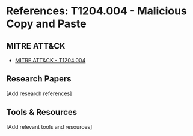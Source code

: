 # References: T1204.004 - Malicious Copy and Paste

## MITRE ATT&CK
- [MITRE ATT&CK - T1204.004](https://attack.mitre.org/techniques/T1204.004/)

## Research Papers
[Add research references]

## Tools & Resources
[Add relevant tools and resources]
